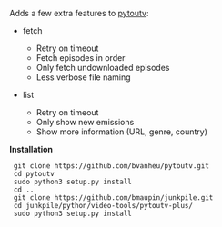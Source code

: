 Adds a few extra features to [pytoutv](https://github.com/bvanheu/pytoutv):

- fetch
  - Retry on timeout
  - Fetch episodes in order
  - Only fetch undownloaded episodes
  - Less verbose file naming

- list
  - Retry on timeout
  - Only show new emissions
  - Show more information (URL, genre, country)

**Installation**

```
 git clone https://github.com/bvanheu/pytoutv.git
 cd pytoutv
 sudo python3 setup.py install
 cd ..
 git clone https://github.com/bmaupin/junkpile.git
 cd junkpile/python/video-tools/pytoutv-plus/
 sudo python3 setup.py install
```
